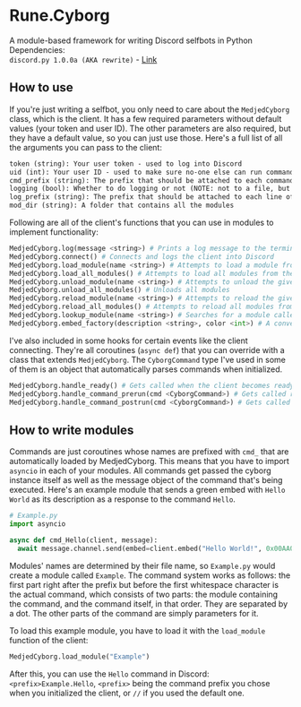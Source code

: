 # Rune.Cyborg
A module-based framework for writing Discord selfbots in Python <br>
Dependencies: <br>
`discord.py 1.0.0a (AKA rewrite)` - [Link](https://github.com/Rapptz/discord.py/tree/rewrite)
## How to use
If you're just writing a selfbot, you only need to care about the `MedjedCyborg` class, which is the client. It has a few required parameters without default values (your token and user ID). The other parameters are also required, but they have a default value, so you can just use those. Here's a full list of all the arguments you can pass to the client:
```md
token (string): Your user token - used to log into Discord
uid (int): Your user ID - used to make sure no-one else can run commands
cmd_prefix (string): The prefix that should be attached to each command you want to run in Discord
logging (bool): Whether to do logging or not (NOTE: not to a file, but the terminal)
log_prefix (string): The prefix that should be attached to each line of Medjed.Cyborg's log output
mod_dir (string): A folder that contains all the modules
```
Following are all of the client's functions that you can use in modules to implement functionality:
```py
MedjedCyborg.log(message <string>) # Prints a log message to the terminal screen
MedjedCyborg.connect() # Connects and logs the client into Discord
MedjedCyborg.load_module(name <string>) # Attempts to load a module from the directory the client's mod_dir parameter points to
MedjedCyborg.load_all_modules() # Attempts to load all modules from the directory mod_dir points to
MedjedCyborg.unload_module(name <string>) # Attempts to unload the given module
MedjedCyborg.unload_all_modules() # Unloads all modules
MedjedCyborg.reload_module(name <string>) # Attempts to reload the given module from mod_dir
MedjedCyborg.reload_all_modules() # Attempts to reload all modules from mod_dir
MedjedCyborg.lookup_module(name <string>) # Searches for a module called <name>, and returns it if found; otherwise returns None
MedjedCyborg.embed_factory(description <string>, color <int>) # A convenient function for creating text-only embeds
```
I've also included in some hooks for certain events like the client connecting. They're all coroutines (`async def`) that you can override with a class that extends `MedjedCyborg`. The `CyborgCommand` type I've used in some of them is an object that automatically parses commands when initialized.
```py
MedjedCyborg.handle_ready() # Gets called when the client becomes ready (AKA has connected and logged in)
MedjedCyborg.handle_command_prerun(cmd <CyborgCommand>) # Gets called right after a command has been parsed, but not yet called
MedjedCyborg.handle_command_postrun(cmd <CyborgCommand>) # Gets called right after a command has finished executing, whether it errored or not.
```
## How to write modules
Commands are just coroutines whose names are prefixed with `cmd_` that are automatically loaded by MedjedCyborg. This means that you have to import `asyncio` in each of your modules. All commands get passed the cyborg instance itself as well as the message object of the command that's being executed. Here's an example module that sends a green embed with `Hello World` as its description as a response to the command `Hello`.
```py
# Example.py
import asyncio

async def cmd_Hello(client, message):
  await message.channel.send(embed=client.embed("Hello World!", 0x00AA00))
```
Modules' names are determined by their file name, so `Example.py` would create a module called `Example`. The command system works as follows: the first part right after the prefix but before the first whitespace character is the actual command, which consists of two parts: the module containing the command, and the command itself, in that order. They are separated by a dot. The other parts of the command are simply parameters for it.

To load this example module, you have to load it with the `load_module` function of the client:
```py
MedjedCyborg.load_module("Example")
```
After this, you can use the `Hello` command in Discord: `<prefix>Example.Hello`, `<prefix>` being the command prefix you chose when you initialized the client, or `//` if you used the default one.

